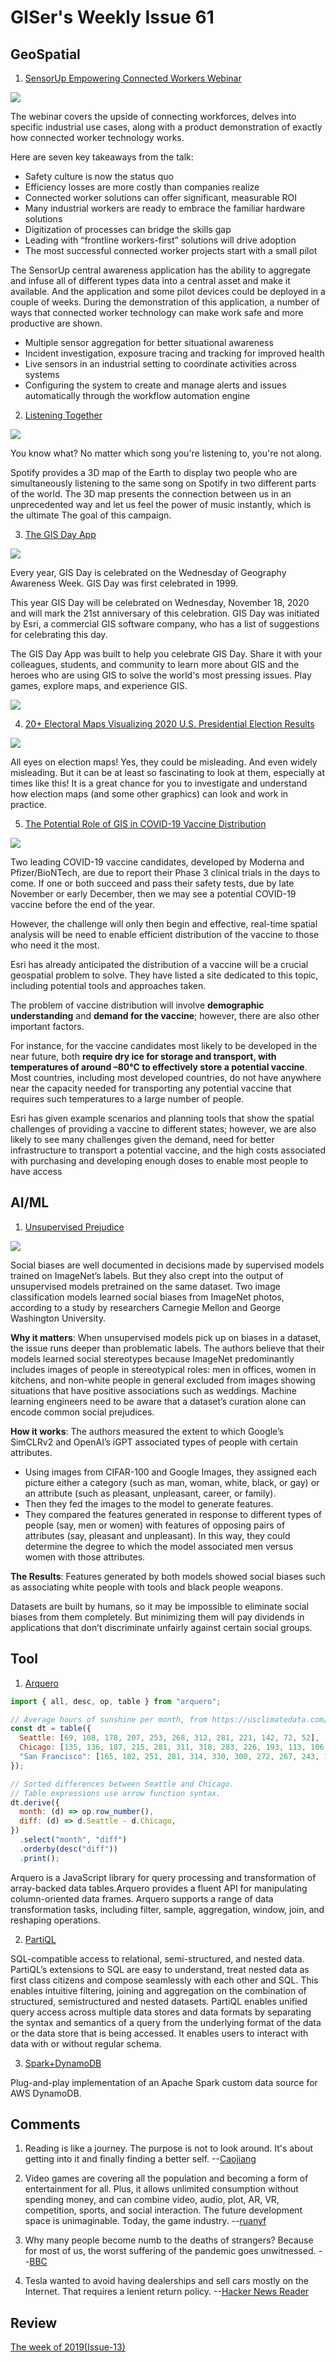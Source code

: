 # GISer's Weekly Issue 61

## GeoSpatial

1. [SensorUp Empowering Connected Workers Webinar](https://sensorup.com/connected-worker-webinar-takeaways/)

![](https://sensorup.com/wp-content/uploads/2020/11/connected-worker-webinar-blog-image.jpg)

The webinar covers the upside of connecting workforces, delves into specific industrial use cases, along with a product demonstration of exactly how connected worker technology works.

Here are seven key takeaways from the talk:

- Safety culture is now the status quo
- Efficiency losses are more costly than companies realize
- Connected worker solutions can offer significant, measurable ROI
- Many industrial workers are ready to embrace the familiar hardware solutions
- Digitization of processes can bridge the skills gap
- Leading with “frontline workers-first” solutions will drive adoption
- The most successful connected worker projects start with a small pilot

The SensorUp central awareness application has the ability to aggregate and infuse all of different types data into a central asset and make it available. And the application and some pilot devices could be deployed in a couple of weeks. During the demonstration of this application, a number of ways that connected worker technology can make work safe and more productive are shown.

- Multiple sensor aggregation for better situational awareness
- Incident investigation, exposure tracing and tracking for improved health
- Live sensors in an industrial setting to coordinate activities across systems
- Configuring the system to create and manage alerts and issues automatically through the workflow automation engine

2. [Listening Together](https://listeningtogether.atspotify.com/)

![](https://nowymarketing.pl/i/articles/26528_l2.jpg)

You know what? No matter which song you're listening to, you're not along.

Spotify provides a 3D map of the Earth to display two people who are simultaneously listening to the same song on Spotify in two different parts of the world. The 3D map presents the connection between us in an unprecedented way and let us feel the power of music instantly, which is the ultimate The goal of this campaign.

3. [The GIS Day App](https://apps.apple.com/us/app/id1537821034)

![](https://www.gislounge.com/wp-content/uploads/2020/11/GIS-day-mobile-app-esri.png)

Every year, GIS Day is celebrated on the Wednesday of Geography Awareness Week. GIS Day was first celebrated in 1999.

This year GIS Day will be celebrated on Wednesday, November 18, 2020 and will mark the 21st anniversary of this celebration. GIS Day was initiated by Esri, a commercial GIS software company, who has a list of suggestions for celebrating this day.

The GIS Day App was built to help you celebrate GIS Day. Share it with your colleagues, students, and community to learn more about GIS and the heroes who are using GIS to solve the world's most pressing issues. Play games, explore maps, and experience GIS.

![](https://www.gislounge.com/wp-content/uploads/2020/11/GIS-day-mobile-app-esri.png)

4. [20+ Electoral Maps Visualizing 2020 U.S. Presidential Election Results](https://www.anychart.com/blog/2020/11/06/election-maps-us-vote-live-results/)

![](https://www.anychart.com/blog/wp-content/uploads/2020/11/election-maps-top-24-us-elections-2020-results-data-visualization-blog.png)

All eyes on election maps! Yes, they could be misleading. And even widely misleading. But it can be at least so fascinating to look at them, especially at times like this! It is a great chance for you to investigate and understand how election maps (and some other graphics) can look and work in practice.

5. [The Potential Role of GIS in COVID-19 Vaccine Distribution](https://www.gislounge.com/the-potential-role-of-gis-in-covid-19-vaccine-distribution/)

![](https://www.gislounge.com/wp-content/uploads/2020/11/GIS-vaccination-distribution-planner-esri.png)

Two leading COVID-19 vaccine candidates, developed by Moderna and Pfizer/BioNTech, are due to report their Phase 3 clinical trials in the days to come. If one or both succeed and pass their safety tests, due by late November or early December, then we may see a potential COVID-19 vaccine before the end of the year.

However, the challenge will only then begin and effective, real-time spatial analysis will be need to enable efficient distribution of the vaccine to those who need it the most.

Esri has already anticipated the distribution of a vaccine will be a crucial geospatial problem to solve. They have listed a site dedicated to this topic, including potential tools and approaches taken.

The problem of vaccine distribution will involve **demographic understanding** and **demand for the vaccine**; however, there are also other important factors.

For instance, for the vaccine candidates most likely to be developed in the near future, both **require dry ice for storage and transport, with temperatures of around –80°C to effectively store a potential vaccine**. Most countries, including most developed countries, do not have anywhere near the capacity needed for transporting any potential vaccine that requires such temperatures to a large number of people.

Esri has given example scenarios and planning tools that show the spatial challenges of providing a vaccine to different states; however, we are also likely to see many challenges given the demand, need for better infrastructure to transport a potential vaccine, and the high costs associated with purchasing and developing enough doses to enable most people to have access

## AI/ML

1. [Unsupervised Prejudice](https://blog.deeplearning.ai/blog/the-batch-bias-in-surprising-places-retail-models-adjust-to-covid-faster-transformers-ai-patents-explode)

![](<https://blog.deeplearning.ai/hubfs/ezgif.com-gif-maker%20(33).gif>)

Social biases are well documented in decisions made by supervised models trained on ImageNet’s labels. But they also crept into the output of unsupervised models pretrained on the same dataset. Two image classification models learned social biases from ImageNet photos, according to a study by researchers Carnegie Mellon and George Washington University.

**Why it matters**: When unsupervised models pick up on biases in a dataset, the issue runs deeper than problematic labels. The authors believe that their models learned social stereotypes because ImageNet predominantly includes images of people in stereotypical roles: men in offices, women in kitchens, and non-white people in general excluded from images showing situations that have positive associations such as weddings. Machine learning engineers need to be aware that a dataset’s curation alone can encode common social prejudices.

**How it works**: The authors measured the extent to which Google’s SimCLRv2 and OpenAI’s iGPT associated types of people with certain attributes.

- Using images from CIFAR-100 and Google Images, they assigned each picture either a category (such as man, woman, white, black, or gay) or an attribute (such as pleasant, unpleasant, career, or family).
- Then they fed the images to the model to generate features.
- They compared the features generated in response to different types of people (say, men or women) with features of opposing pairs of attributes (say, pleasant and unpleasant). In this way, they could determine the degree to which the model associated men versus women with those attributes.

**The Results**: Features generated by both models showed social biases such as associating white people with tools and black people weapons.

Datasets are built by humans, so it may be impossible to eliminate social biases from them completely. But minimizing them will pay dividends in applications that don’t discriminate unfairly against certain social groups.

## Tool

1. [Arquero](https://uwdata.github.io/arquero/)

```js
import { all, desc, op, table } from "arquero";

// Average hours of sunshine per month, from https://usclimatedata.com/.
const dt = table({
  Seattle: [69, 108, 178, 207, 253, 268, 312, 281, 221, 142, 72, 52],
  Chicago: [135, 136, 187, 215, 281, 311, 318, 283, 226, 193, 113, 106],
  "San Francisco": [165, 182, 251, 281, 314, 330, 300, 272, 267, 243, 189, 156],
});

// Sorted differences between Seattle and Chicago.
// Table expressions use arrow function syntax.
dt.derive({
  month: (d) => op.row_number(),
  diff: (d) => d.Seattle - d.Chicago,
})
  .select("month", "diff")
  .orderby(desc("diff"))
  .print();
```

Arquero is a JavaScript library for query processing and transformation of array-backed data tables.Arquero provides a fluent API for manipulating column-oriented data frames. Arquero supports a range of data transformation tasks, including filter, sample, aggregation, window, join, and reshaping operations.

2. [PartiQL](https://partiql.org/)

SQL-compatible access to relational, semi-structured, and nested data. PartiQL’s extensions to SQL are easy to understand, treat nested data as first class citizens and compose seamlessly with each other and SQL. This enables intuitive filtering, joining and aggregation on the combination of structured, semistructured and nested datasets. PartiQL enables unified query access across multiple data stores and data formats by separating the syntax and semantics of a query from the underlying format of the data or the data store that is being accessed. It enables users to interact with data with or without regular schema.

3. [Spark+DynamoDB](https://github.com/audienceproject/spark-dynamodb)

Plug-and-play implementation of an Apache Spark custom data source for AWS DynamoDB.

## Comments

1.  Reading is like a journey. The purpose is not to look around. It's about getting into it and finally finding a better self.
    --[Caojiang](https://sspai.com/post/62340)

2.  Video games are covering all the population and becoming a form of entertainment for all. Plus, it allows unlimited consumption without spending money, and can combine video, audio, plot, AR, VR, competition, sports, and social interaction. The future development space is unimaginable. Today, the game industry.
    --[ruanyf](https://github.com/ruanyf/weekly/blob/master/docs/issue-134.md)

3.  Why many people become numb to the deaths of strangers? Because for most of us, the worst suffering of the pandemic goes unwitnessed.
    --[BBC](https://www.bbc.com/future/article/20200930-can-empathy-be-bad-for-you)

4.  Tesla wanted to avoid having dealerships and sell cars mostly on the Internet. That requires a lenient return policy.
    --[Hacker News Reader](https://news.ycombinator.com/item?id=24812391)

## Review

[The week of 2019(Issue-13)](https://github.com/lkcozy/weekly/blob/master/docs/2019/issue-13.md)
